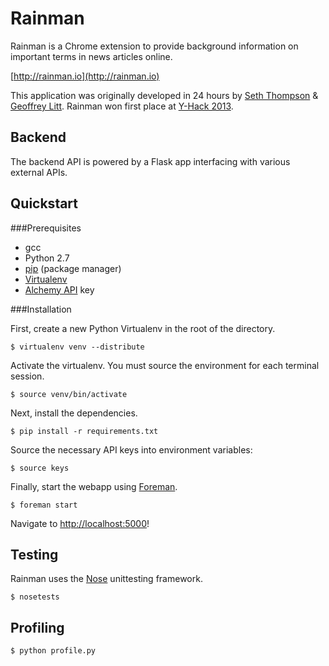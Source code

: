 Rainman
=======

Rainman is a Chrome extension to provide background information on important terms in news articles online.

[http://rainman.io](http://rainman.io)

This application was originally developed in 24 hours by [Seth Thompson](http://seth.fm) & [Geoffrey Litt](http://geoffreylitt.com).
Rainman won first place at [Y-Hack 2013](http://y-hack.com/).

Backend
-------

The backend API is powered by a Flask app interfacing with various external APIs.

Quickstart
----------

###Prerequisites

* gcc
* Python 2.7
* [pip](https://pypi.python.org/pypi/pip) (package manager)
* [Virtualenv](https://pypi.python.org/pypi/virtualenv)
* [Alchemy API](http://www.alchemyapi.com/) key

###Installation

First, create a new Python Virtualenv in the root of the directory.

    $ virtualenv venv --distribute

Activate the virtualenv.  You must source the environment for each terminal session.

    $ source venv/bin/activate

Next, install the dependencies.

    $ pip install -r requirements.txt

Source the necessary API keys into environment variables:

    $ source keys

Finally, start the webapp using [Foreman](http://ddollar.github.io/foreman/).

    $ foreman start

Navigate to [http://localhost:5000](http://localhost:5000)!

Testing
-------

Rainman uses the [Nose](http://nose.readthedocs.org/) unittesting framework.

    $ nosetests

Profiling
---------

    $ python profile.py
